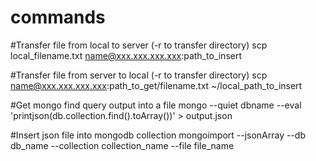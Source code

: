 # commands

#Transfer file from local to server (-r to transfer directory)
scp local_filename.txt name@xxx.xxx.xxx.xxx:path_to_insert 

#Transfer file from server to local (-r to transfer directory)
scp name@xxx.xxx.xxx.xxx:path_to_get/filename.txt ~/local_path_to_insert 

#Get mongo find query output into a file
mongo --quiet dbname --eval 'printjson(db.collection.find().toArray())' > output.json

#Insert json file into mongodb collection
mongoimport --jsonArray --db db_name --collection collection_name --file file_name
